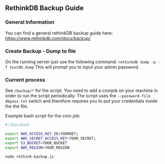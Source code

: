 ## RethinkDB Backup Guide

### General Information
You can find a general rethinkDB backup guide here: https://www.rethinkdb.com/docs/backup/

### Create Backup - Dump to file
On the running server just use the following command: `rethinkdb dump -p -f testdb.dump`
This will prompt you to input your admin password.

### Current process
See `/backup/*` for the script. You need to add a cronjob on your machine in order to run the script periodically.
The script uses the `--password-file dbpass.txt` switch and therefore requires you to put your credentials inside the
the file.

Example bash script for the cron job:
```bash
#!/bin/bash

export AWS_ACCESS_KEY_ID=YOURKEY;
export AWS_SECRET_ACCESS_KEY=YOUR_SECRET;
export S3_BUCKET=YOUR_BUCKET
export AWS_REGION=YOUR_REGION

node rethink-backup.js
```
